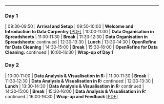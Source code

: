 ---

### Day 1

| 09:30&#x2011;09:50 | **Arrival and Setup**
| 09:50&#x2011;10:00 | **Welcome and Introduction to Data Carpentry** [[PDF]]()
| 10:00&#x2011;11:00 | **Data Organisation in Spreadsheets**
| 11:00&#x2011;11:30 | **Break**
| 11:30&#x2011;12:30 | **Data Organisation in Spreadsheets**: continued
| 12:30&#x2011;13:30 | **Lunch**
| 13:30&#x2011;14:30 | **OpenRefine for Data Cleaning**
| 14:30&#x2011;15:00 | **Break**
| 15:30&#x2011;16:00 | **OpenRefine for Data Cleaning:** continued
| 16:00&#x2011;16:30 | **Wrap-up of Day 1**

### Day 2

| 10:00&#x2011;11:00 | **Data Analysis & Visualisation in R:**
| 11:00&#x2011;11:30 | **Break**
| 11:30&#x2011;12:30 | **Data Analysis & Visualisation in R:** continued
| 12:30&#x2011;13:30 | **Lunch**
| 13:30&#x2011;14:30 | **Data Analysis & Visualisation in R:** continued
| 14:30&#x2011;15:00 | **Break**
| 15:30&#x2011;16:00 | **Data Analysis & Visualisation in R:** continued
| 16:00&#x2011;16:30 | **Wrap-up and Feedback** [[PDF]]()
